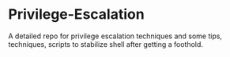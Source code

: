 # Privilege-Escalation
A detailed repo for privilege escalation techniques and some tips, techniques, scripts to stabilize shell after getting a foothold.
